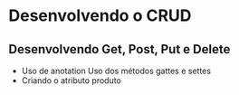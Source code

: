 # Desenvolvendo o CRUD

## Desenvolvendo Get, Post, Put e Delete

- Uso de anotation
 Uso dos métodos gattes e settes 
 - Criando o atributo produto 